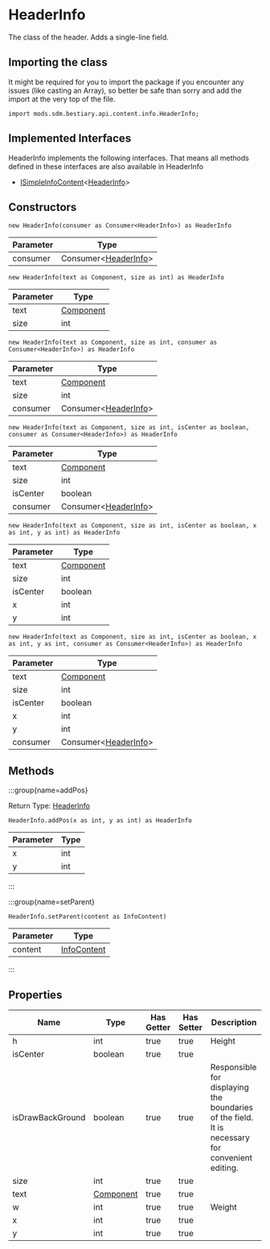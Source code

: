 # HeaderInfo

The class of the header. Adds a single-line field.

## Importing the class

It might be required for you to import the package if you encounter any issues (like casting an Array), so better be safe than sorry and add the import at the very top of the file.
```zenscript
import mods.sdm.bestiary.api.content.info.HeaderInfo;
```


## Implemented Interfaces
HeaderInfo implements the following interfaces. That means all methods defined in these interfaces are also available in HeaderInfo

- [ISimpleInfoContent](/mods/sdm/bestiary/api/content/ISimpleInfoContent)&lt;[HeaderInfo](/mods/sdm/bestiary/api/content/info/HeaderInfo)&gt;

## Constructors


```zenscript
new HeaderInfo(consumer as Consumer<HeaderInfo>) as HeaderInfo
```
| Parameter |                                     Type                                     |
|-----------|------------------------------------------------------------------------------|
| consumer  | Consumer&lt;[HeaderInfo](/mods/sdm/bestiary/api/content/info/HeaderInfo)&gt; |



```zenscript
new HeaderInfo(text as Component, size as int) as HeaderInfo
```
| Parameter |                   Type                   |
|-----------|------------------------------------------|
| text      | [Component](/vanilla/api/text/Component) |
| size      | int                                      |



```zenscript
new HeaderInfo(text as Component, size as int, consumer as Consumer<HeaderInfo>) as HeaderInfo
```
| Parameter |                                     Type                                     |
|-----------|------------------------------------------------------------------------------|
| text      | [Component](/vanilla/api/text/Component)                                     |
| size      | int                                                                          |
| consumer  | Consumer&lt;[HeaderInfo](/mods/sdm/bestiary/api/content/info/HeaderInfo)&gt; |



```zenscript
new HeaderInfo(text as Component, size as int, isCenter as boolean, consumer as Consumer<HeaderInfo>) as HeaderInfo
```
| Parameter |                                     Type                                     |
|-----------|------------------------------------------------------------------------------|
| text      | [Component](/vanilla/api/text/Component)                                     |
| size      | int                                                                          |
| isCenter  | boolean                                                                      |
| consumer  | Consumer&lt;[HeaderInfo](/mods/sdm/bestiary/api/content/info/HeaderInfo)&gt; |



```zenscript
new HeaderInfo(text as Component, size as int, isCenter as boolean, x as int, y as int) as HeaderInfo
```
| Parameter |                   Type                   |
|-----------|------------------------------------------|
| text      | [Component](/vanilla/api/text/Component) |
| size      | int                                      |
| isCenter  | boolean                                  |
| x         | int                                      |
| y         | int                                      |



```zenscript
new HeaderInfo(text as Component, size as int, isCenter as boolean, x as int, y as int, consumer as Consumer<HeaderInfo>) as HeaderInfo
```
| Parameter |                                     Type                                     |
|-----------|------------------------------------------------------------------------------|
| text      | [Component](/vanilla/api/text/Component)                                     |
| size      | int                                                                          |
| isCenter  | boolean                                                                      |
| x         | int                                                                          |
| y         | int                                                                          |
| consumer  | Consumer&lt;[HeaderInfo](/mods/sdm/bestiary/api/content/info/HeaderInfo)&gt; |



## Methods

:::group{name=addPos}

Return Type: [HeaderInfo](/mods/sdm/bestiary/api/content/info/HeaderInfo)

```zenscript
HeaderInfo.addPos(x as int, y as int) as HeaderInfo
```

| Parameter | Type |
|-----------|------|
| x         | int  |
| y         | int  |


:::

:::group{name=setParent}

```zenscript
HeaderInfo.setParent(content as InfoContent)
```

| Parameter |                           Type                            |
|-----------|-----------------------------------------------------------|
| content   | [InfoContent](/mods/sdm/bestiary/api/content/InfoContent) |


:::


## Properties

|       Name       |                   Type                   | Has Getter | Has Setter |                                           Description                                           |
|------------------|------------------------------------------|------------|------------|-------------------------------------------------------------------------------------------------|
| h                | int                                      | true       | true       | Height                                                                                          |
| isCenter         | boolean                                  | true       | true       |                                                                                                 |
| isDrawBackGround | boolean                                  | true       | true       | Responsible for displaying the boundaries of the field. It is necessary for convenient editing. |
| size             | int                                      | true       | true       |                                                                                                 |
| text             | [Component](/vanilla/api/text/Component) | true       | true       |                                                                                                 |
| w                | int                                      | true       | true       | Weight                                                                                          |
| x                | int                                      | true       | true       |                                                                                                 |
| y                | int                                      | true       | true       |                                                                                                 |

